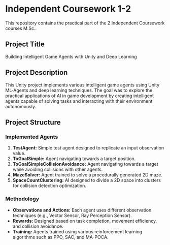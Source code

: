 # Independent Coursework 1-2
This repository contains the practical part of the 2 Independent Coursework courses M.Sc..

## Project Title
Building Intelligent Game Agents with Unity and Deep Learning

## Project Description
This Unity project implements various intelligent game agents using Unity ML-Agents and deep learning techniques. The goal was to explore the practical applications of AI in game development by creating intelligent agents capable of solving tasks and interacting with their environment autonomously.

## Project Structure
### Implemented Agents
1. **TestAgent:** Simple test agent designed to replicate an input observation value.
2. **ToGoalSimple:** Agent navigating towards a target position.
3. **ToGoalSimpleCollisionAvoidance:** Agent navigating towards a target while avoiding collisions with other agents.
4. **MazeSolver:** Agent trained to solve a procedurally generated 2D maze.
5. **SpaceCountClustering:** AI designed to divide a 2D space into clusters for collision detection optimization.

### Methodology
- **Observations and Actions:** Each agent uses different observation techniques (e.g., Vector Sensor, Ray Perception Sensor).
- **Rewards:** Designed based on task completion, movement efficiency, and collision avoidance.
- **Training:** Agents trained using various reinforcement learning algorithms such as PPO, SAC, and MA-POCA.
